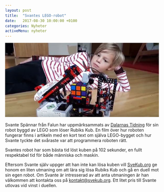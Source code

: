 ```yaml
---
layout: post
title:  "Svantes LEGO-robot"
date:   2017-08-30 10:00:00 +0100
categories: Nyheter
activeMenu: nyheter
---
```


![Svante Spännar och LEGO-roboten](/img/nyhetsbilder/svanterobot.jpg)

Svante Spännar från Falun har uppmärksammats av [Dalarnas Tidning](http://www.dt.se/dalarna/falun/se-sjuarige-svantes-legorobot-som-loser-rubiks-kub-det-svara-var-att-programmera-den) för sin robot byggd av LEGO som löser Rubiks Kub. En film över hur roboten fungerar finns i artikeln med en kort text om själva LEGO-bygget och hur Svante tyckte det svåraste var att programmera roboten rätt. 

Svantes robot har som bästa tid löst kuben på 102 sekunder, en fullt respektabel tid för både människa och maskin. 

Eftersom Svante själv uppger att han inte kan lösa kuben vill [SveKub.org](http://www.svekub.org) ge honom en liten utmaning om att lära sig lösa Rubiks Kub och gå en duell mot sin egen robot. Om Svante är intresserad av att anta utmaningen är han välkommen att kontakta oss på [kontakt@svekub.org](mailto:kontakt@svekub.org). Ett litet pris till Svante utlovas vid vinst i duellen. 